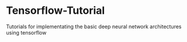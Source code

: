 Tensorflow-Tutorial
===============

Tutorials for implementating the basic deep neural network architectures using tensorflow

 

